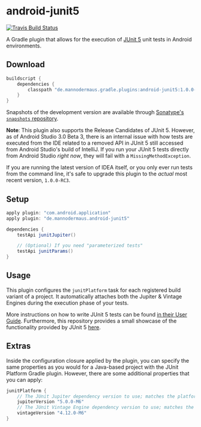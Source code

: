 # android-junit5

[![Travis Build Status](https://travis-ci.org/aurae/android-junit5.svg?branch=master)][travisci]

A Gradle plugin that allows for the execution of [JUnit 5][junit5gh] unit tests in Android environments.

## Download

```groovy
buildscript {
    dependencies {
        classpath "de.mannodermaus.gradle.plugins:android-junit5:1.0.0-M6"
    }
}
```

Snapshots of the development version are available through [Sonatype's `snapshots` repository][sonatyperepo].

**Note**: This plugin also supports the Release Candidates of JUnit 5.
However, as of Android Studio 3.0 Beta 3, there is an internal issue with how tests are executed from the IDE
related to a removed API in JUnit 5 still accessed from Android Studio's build of IntelliJ.
If you run your JUnit 5 tests directly from Android Studio *right now*, they will fail with a `MissingMethodException`.

If you are running the latest version of IDEA itself, or you only ever run tests from the command line,
it's safe to upgrade this plugin to the *actual* most recent version, `1.0.0-RC3`.

## Setup

```groovy
apply plugin: "com.android.application"
apply plugin: "de.mannodermaus.android-junit5"

dependencies {
    testApi junitJupiter()

    // (Optional) If you need "parameterized tests"
    testApi junitParams()
}
```

## Usage

This plugin configures the `junitPlatform` task for each registered build variant of a project.
It automatically attaches both the Jupiter & Vintage Engines during the execution phase of your tests.

More instructions on how to write JUnit 5 tests can be found [in their User Guide][junit5ug].
Furthermore, this repository provides a small showcase of the functionality provided by JUnit 5 [here][sampletests].

## Extras

Inside the configuration closure applied by the plugin, you can specify the same properties as you would
for a Java-based project with the JUnit Platform Gradle plugin.
However, there are some additional properties that you can apply:

```groovy
junitPlatform {
    // The JUnit Jupiter dependency version to use; matches the platform's milestone by default
    jupiterVersion "5.0.0-M6"
    // The JUnit Vintage Engine dependency version to use; matches the platform's milestone by default
    vintageVersion "4.12.0-M6"
}
```

 [junit5gh]: https://github.com/junit-team/junit5
 [junit5ug]: http://junit.org/junit5/docs/current/user-guide
 [travisci]: https://travis-ci.org/aurae/android-junit5
 [sonatyperepo]: https://oss.sonatype.org/content/repositories/snapshots
 [sampletests]: https://github.com/aurae/android-junit5/tree/master/sample/src/test
